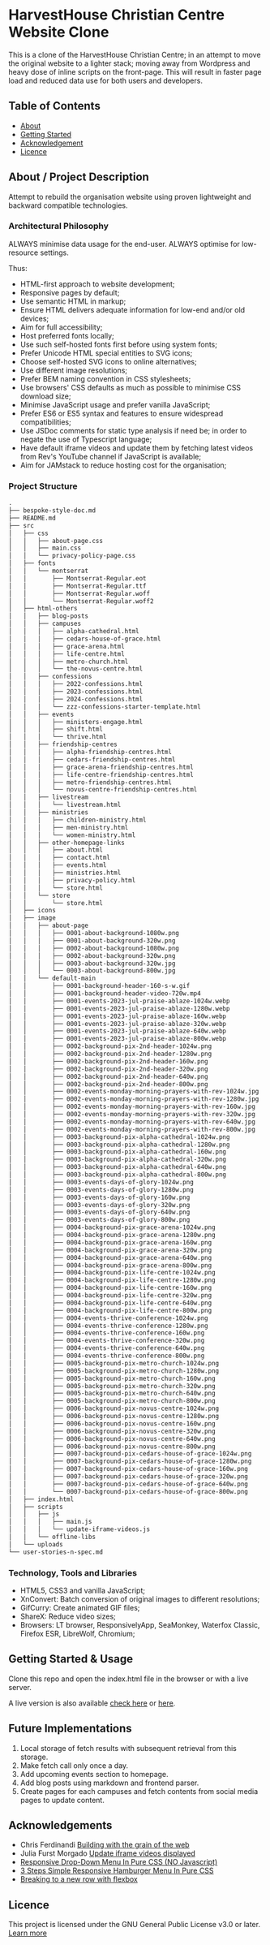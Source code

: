 # HarvestHouse Christian Centre Website Clone 
This is a clone of the HarvestHouse Christian Centre; in an attempt to move the original website to a lighter stack; moving away from Wordpress and heavy dose of inline scripts on the front-page.
This will result in faster page load and reduced data use for both users and developers.


## Table of Contents

- [About](#about)
- [Getting Started](#getting_started)
- [Acknowledgement](#acknowledgement)
- [Licence](#licence)


## About / Project Description
Attempt to rebuild the organisation website using proven lightweight and backward compatible technologies.

### Architectural Philosophy

ALWAYS minimise data usage for the end-user.
ALWAYS optimise for low-resource settings.

Thus:

- HTML-first approach to website development;
- Responsive pages by default;
- Use semantic HTML in markup;
- Ensure HTML delivers adequate information for low-end and/or old devices;
- Aim for full accessibility;
- Host preferred fonts locally;
- Use such self-hosted fonts first before using system fonts;
- Prefer Unicode HTML special entities to SVG icons;
- Choose self-hosted SVG icons to online alternatives;
- Use different image resolutions;
- Prefer BEM naming convention in CSS stylesheets;
- Use browsers' CSS defaults as much as possible to minimise CSS download size;
- Minimise JavaScript usage and prefer vanilla JavaScript;
- Prefer ES6 or ES5 syntax and features to ensure widespread compatibilities;
- Use JSDoc comments for static type analysis if need be; in order to negate the use of Typescript language;
- Have default iframe videos and update them by fetching latest videos from Rev's YouTube channel if JavaScript is available;
- Aim for JAMstack to reduce hosting cost for the organisation;


### Project Structure

```markdown
.
├── bespoke-style-doc.md
├── README.md
├── src
│   ├── css
│   │   ├── about-page.css
│   │   ├── main.css
│   │   └── privacy-policy-page.css
│   ├── fonts
│   │   └── montserrat
│   │       ├── Montserrat-Regular.eot
│   │       ├── Montserrat-Regular.ttf
│   │       ├── Montserrat-Regular.woff
│   │       └── Montserrat-Regular.woff2
│   ├── html-others
│   │   ├── blog-posts
│   │   ├── campuses
│   │   │   ├── alpha-cathedral.html
│   │   │   ├── cedars-house-of-grace.html
│   │   │   ├── grace-arena.html
│   │   │   ├── life-centre.html
│   │   │   ├── metro-church.html
│   │   │   └── the-novus-centre.html
│   │   ├── confessions
│   │   │   ├── 2022-confessions.html
│   │   │   ├── 2023-confessions.html
│   │   │   ├── 2024-confessions.html
│   │   │   └── zzz-confessions-starter-template.html
│   │   ├── events
│   │   │   ├── ministers-engage.html
│   │   │   ├── shift.html
│   │   │   └── thrive.html
│   │   ├── friendship-centres
│   │   │   ├── alpha-friendship-centres.html
│   │   │   ├── cedars-friendship-centres.html
│   │   │   ├── grace-arena-friendship-centres.html
│   │   │   ├── life-centre-friendship-centres.html
│   │   │   ├── metro-friendship-centres.html
│   │   │   └── novus-centre-friendship-centres.html
│   │   ├── livestream
│   │   │   └── livestream.html
│   │   ├── ministries
│   │   │   ├── children-ministry.html
│   │   │   ├── men-ministry.html
│   │   │   └── women-ministry.html
│   │   ├── other-homepage-links
│   │   │   ├── about.html
│   │   │   ├── contact.html
│   │   │   ├── events.html
│   │   │   ├── ministries.html
│   │   │   ├── privacy-policy.html
│   │   │   └── store.html
│   │   └── store
│   │       └── store.html
│   ├── icons
│   ├── image
│   │   ├── about-page
│   │   │   ├── 0001-about-background-1080w.png
│   │   │   ├── 0001-about-background-320w.png
│   │   │   ├── 0002-about-background-1080w.png
│   │   │   ├── 0002-about-background-320w.png
│   │   │   ├── 0003-about-background-320w.jpg
│   │   │   └── 0003-about-background-800w.jpg
│   │   └── default-main
│   │       ├── 0001-background-header-160-s-w.gif
│   │       ├── 0001-background-header-video-720w.mp4
│   │       ├── 0001-events-2023-jul-praise-ablaze-1024w.webp
│   │       ├── 0001-events-2023-jul-praise-ablaze-1280w.webp
│   │       ├── 0001-events-2023-jul-praise-ablaze-160w.webp
│   │       ├── 0001-events-2023-jul-praise-ablaze-320w.webp
│   │       ├── 0001-events-2023-jul-praise-ablaze-640w.webp
│   │       ├── 0001-events-2023-jul-praise-ablaze-800w.webp
│   │       ├── 0002-background-pix-2nd-header-1024w.png
│   │       ├── 0002-background-pix-2nd-header-1280w.png
│   │       ├── 0002-background-pix-2nd-header-160w.png
│   │       ├── 0002-background-pix-2nd-header-320w.png
│   │       ├── 0002-background-pix-2nd-header-640w.png
│   │       ├── 0002-background-pix-2nd-header-800w.png
│   │       ├── 0002-events-monday-morning-prayers-with-rev-1024w.jpg
│   │       ├── 0002-events-monday-morning-prayers-with-rev-1280w.jpg
│   │       ├── 0002-events-monday-morning-prayers-with-rev-160w.jpg
│   │       ├── 0002-events-monday-morning-prayers-with-rev-320w.jpg
│   │       ├── 0002-events-monday-morning-prayers-with-rev-640w.jpg
│   │       ├── 0002-events-monday-morning-prayers-with-rev-800w.jpg
│   │       ├── 0003-background-pix-alpha-cathedral-1024w.png
│   │       ├── 0003-background-pix-alpha-cathedral-1280w.png
│   │       ├── 0003-background-pix-alpha-cathedral-160w.png
│   │       ├── 0003-background-pix-alpha-cathedral-320w.png
│   │       ├── 0003-background-pix-alpha-cathedral-640w.png
│   │       ├── 0003-background-pix-alpha-cathedral-800w.png
│   │       ├── 0003-events-days-of-glory-1024w.png
│   │       ├── 0003-events-days-of-glory-1280w.png
│   │       ├── 0003-events-days-of-glory-160w.png
│   │       ├── 0003-events-days-of-glory-320w.png
│   │       ├── 0003-events-days-of-glory-640w.png
│   │       ├── 0003-events-days-of-glory-800w.png
│   │       ├── 0004-background-pix-grace-arena-1024w.png
│   │       ├── 0004-background-pix-grace-arena-1280w.png
│   │       ├── 0004-background-pix-grace-arena-160w.png
│   │       ├── 0004-background-pix-grace-arena-320w.png
│   │       ├── 0004-background-pix-grace-arena-640w.png
│   │       ├── 0004-background-pix-grace-arena-800w.png
│   │       ├── 0004-background-pix-life-centre-1024w.png
│   │       ├── 0004-background-pix-life-centre-1280w.png
│   │       ├── 0004-background-pix-life-centre-160w.png
│   │       ├── 0004-background-pix-life-centre-320w.png
│   │       ├── 0004-background-pix-life-centre-640w.png
│   │       ├── 0004-background-pix-life-centre-800w.png
│   │       ├── 0004-events-thrive-conference-1024w.png
│   │       ├── 0004-events-thrive-conference-1280w.png
│   │       ├── 0004-events-thrive-conference-160w.png
│   │       ├── 0004-events-thrive-conference-320w.png
│   │       ├── 0004-events-thrive-conference-640w.png
│   │       ├── 0004-events-thrive-conference-800w.png
│   │       ├── 0005-background-pix-metro-church-1024w.png
│   │       ├── 0005-background-pix-metro-church-1280w.png
│   │       ├── 0005-background-pix-metro-church-160w.png
│   │       ├── 0005-background-pix-metro-church-320w.png
│   │       ├── 0005-background-pix-metro-church-640w.png
│   │       ├── 0005-background-pix-metro-church-800w.png
│   │       ├── 0006-background-pix-novus-centre-1024w.png
│   │       ├── 0006-background-pix-novus-centre-1280w.png
│   │       ├── 0006-background-pix-novus-centre-160w.png
│   │       ├── 0006-background-pix-novus-centre-320w.png
│   │       ├── 0006-background-pix-novus-centre-640w.png
│   │       ├── 0006-background-pix-novus-centre-800w.png
│   │       ├── 0007-background-pix-cedars-house-of-grace-1024w.png
│   │       ├── 0007-background-pix-cedars-house-of-grace-1280w.png
│   │       ├── 0007-background-pix-cedars-house-of-grace-160w.png
│   │       ├── 0007-background-pix-cedars-house-of-grace-320w.png
│   │       ├── 0007-background-pix-cedars-house-of-grace-640w.png
│   │       └── 0007-background-pix-cedars-house-of-grace-800w.png
│   ├── index.html
│   ├── scripts
│   │   ├── js
│   │   │   ├── main.js
│   │   │   └── update-iframe-videos.js
│   │   └── offline-libs
│   └── uploads
└── user-stories-n-spec.md

```

### Technology, Tools and Libraries

- HTML5, CSS3 and vanilla JavaScript;
- XnConvert: Batch conversion of original images to different resolutions;
- GifCurry: Create animated GIF files;
- ShareX: Reduce video sizes;
- Browsers: LT browser, ResponsivelyApp, SeaMonkey, Waterfox Classic, Firefox ESR, LibreWolf, Chromium;


## Getting Started & Usage
Clone this repo and open the index.html file in the browser or with a live server.

A live version is also available [check here](https://tunprimus.gitlab.io/harvesthousecc-clone/) or [here](http://tiny.cc/d0sivz).


## Future Implementations

1. Local storage of fetch results with subsequent retrieval from this storage.
2. Make fetch call only once a day.
3. Add upcoming events section to homepage.
4. Add blog posts using markdown and frontend parser.
5. Create pages for each campuses and fetch contents from social media pages to update content.


## Acknowledgements

- Chris Ferdinandi [Building with the grain of the web](https://gomakethings.com)
- Julia Furst Morgado [Update iframe videos displayed](https://dev.to/juliafmorgado/automatically-embed-latest-youtube-videos-on-your-website-with-javascript-step-by-step-2i5e)
- [Responsive Drop-Down Menu In Pure CSS (NO Javascript)](https://code-boxx.com/simple-css-drop-down-menu/)
- [3 Steps Simple Responsive Hamburger Menu In Pure CSS](https://code-boxx.com/simple-responsive-pure-css-hamburger-menu/)
- [Breaking to a new row with flexbox](https://tobiasahlin.com/blog/flexbox-break-to-new-row/)


## Licence

This project is licensed under the GNU General Public License v3.0 or later. [Learn more](https://www.gnu.org/licenses/gpl-3.0-standalone.html)






[//]: # (This may be the most platform independent comment)
